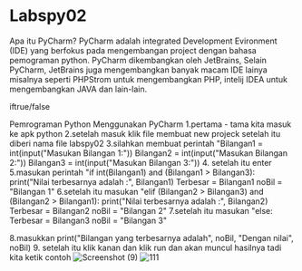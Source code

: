 # Labspy02

Apa itu PyCharm?
PyCharm adalah integrated Development Evironment (IDE) yang berfokus pada mengembangan project dengan bahasa pemograman python. PyCharm dikembangkan oleh JetBrains, Selain PyCharm, JetBrains juga mengembangkan banyak macam IDE lainya misalnya seperti PHPStrom untuk mengembangkan PHP, intelij IDEA untuk mengembangkan JAVA dan lain-lain.


iftrue/false

Pemrograman Python Menggunakan PyCharm
1.pertama - tama kita masuk ke apk python
2.setelah masuk klik file membuat new projeck setelah itu diberi nama file labspy02
3.silahkan membuat perintah "Bilangan1 = int(input("Masukan Bilangan 1:"))
                             Bilangan2 = int(input("Masukan Bilangan 2:"))
                             Bilangan3 = int(input("Masukan Bilangan 3:"))
4. setelah itu enter
5.masukan perintah "if int(Bilangan1) and (Bilangan1 > Bilangan3):
                    print("Nilai terbesarnya adalah :", Bilangan1)
                    Terbesar = Bilangan1
                    noBil = "Bilangan 1"
6.setelah itu masukan "elif (Bilangan2 > Bilangan3) and (Bilangan2 > Bilangan1):
                       print("Nilai terbesarnya adalah :", Bilangan2)
                       Terbesar = Bilangan2
                       noBil = "Bilangan 2"
7.setelah itu masukan "else:
                           Terbesar = Bilangan3
                           noBil = "Bilangan 3"

8.masukkan print("Bilangan yang terbesarnya adalah", noBil, "Dengan nilai", noBil)
9. setelah itu klik kanan dan klik run dan akan muncul hasilnya tadi kita ketik
contoh 
![Screenshot (9)](https://user-images.githubusercontent.com/56498195/68068134-89bebd00-fd84-11e9-9635-956ecdc81de1.png)
![111](https://user-images.githubusercontent.com/56498195/68068567-c42a5900-fd88-11e9-8270-2222ff2ee0d3.PNG)
